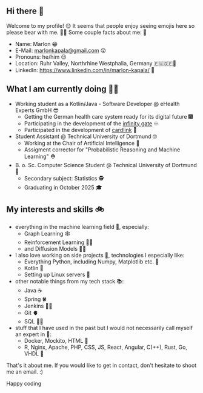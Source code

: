 ## Hi there 👋

Welcome to my profile! 😊 It seems that people enjoy seeing emojis here so please bear with me. 🤭😺
Some couple facts about me: 🤠
- Name: Marlon 😁
- E-Mail: marlonkapala@gmail.com 😲
- Pronouns: he/him 😌
- Location: Ruhr Valley, Northrhine Westphalia, Germany 🇪🇺🇩🇪💜
- LinkedIn: https://www.linkedin.com/in/marlon-kapala/ 🥱

## What I am currently doing 👨‍🍳
- Working student as a Kotlin/Java - Software Developer @ eHealth Experts GmbH 😎
  - Getting the German health care system ready for its digital future 🎆
  - Participating in the development of the [infinity gate](https://ehex.de/produkte/infinity-gate/) ♾️
  - Participated in the development of [cardlink](https://ehex.de/produkte/ehex-cardlink/) 🔗
- Student Assistant @ Technical University of Dortmund 🤓
  - Working at the Chair of Artificial Intelligence 🧠
  - Assigment corrector for "Probabilistic Reasoning and Machine Learning" ⛑
- B. o. Sc. Computer Science Student @ Technical University of Dortmund 🧒
  - Secondary subject: Statistics 🕵️
  - Graduating in October 2025 🎓

## My interests and skills 🚲
- everything in the machine learning field 🤖, especially:
  - Graph Learning 🕸
  - Reinforcement Learning 🤷‍♂️
  - and Diffusion Models 😶‍🌫️
- I also love working on side projects 🤩, technologies I especially like:
  - Everything Python, including Numpy, Matplotlib etc. 🐍
  - Kotlin 🐖
  - Setting up Linux servers 🫦
- other notable things from my tech stack 📚:
  - Java ☕️
  - Spring 🍀
  - Jenkins 🤵‍♀️
  - Git 🫀
  - SQL 🤾‍♀️
- stuff that I have used in the past but I would not necessarily call myself an expert in 🦥:
  - Docker, Mockito, HTML 🐳
  - R, Nginx, Apache, PHP, CSS, JS, React, Angular, C(++), Rust, Go, VHDL 🌚

That's it about me. If you would like to get in contact, don't hesitate to shoot me an email. :)

Happy coding
